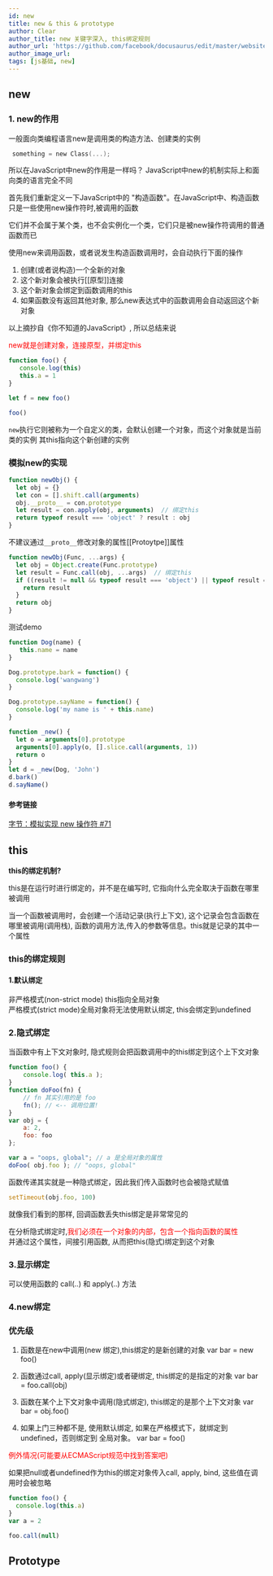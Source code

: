 ```yaml
---
id: new
title: new & this & prototype
author: Clear
author_title: new 关键字深入, this绑定规则
author_url: 'https://github.com/facebook/docusaurus/edit/master/website/blog/blog/2020-07-06-new.md'
author_image_url: 
tags: [js基础, new]
---
```

## new
### 1. new的作用
一般面向类编程语言new是调用类的构造方法、创建类的实例
```Objective-C 
 something = new Class(...);
``` 

<!--truncate-->

所以在JavaScript中new的作用是一样吗？ JavaScript中new的机制实际上和面向类的语言完全不同

首先我们重新定义一下JavaScript中的 "构造函数"。在JavaScript中、构造函数只是一些使用new操作符时,被调用的函数

它们并不会属于某个类，也不会实例化一个类，它们只是被new操作符调用的普通函数而已

使用new来调用函数，或者说发生构造函数调用时，会自动执行下面的操作

1. 创建(或者说构造)一个全新的对象
2. 这个新对象会被执行[[原型]]连接
3. 这个新对象会绑定到函数调用的this
4. 如果函数没有返回其他对象, 那么new表达式中的函数调用会自动返回这个新对象

以上摘抄自《你不知道的JavaScript》, 所以总结来说

<font color="red">new就是创建对象，连接原型，并绑定this</font><br /> 

```javascript
function foo() { 
   console.log(this)
   this.a = 1 
}

let f = new foo() 

foo()
```
`new`执行它则被称为一个自定义的类，会默认创建一个对象，而这个对象就是当前类的实例
其this指向这个新创建的实例

### 模拟new的实现
```javascript
function newObj() {
  let obj = {}
  let con = [].shift.call(arguments)
  obj.__proto__ = con.prototype
  let result = con.apply(obj, arguments)  // 绑定this
  return typeof result === 'object' ? result : obj 
}
```
不建议通过`__proto__`修改对象的属性[[Protoytpe]]属性

```javascript
function newObj(Func, ...args) {
  let obj = Object.create(Func.prototype)
  let result = Func.call(obj, ...args)  // 绑定this
  if ((result != null && typeof result === 'object') || typeof result === 'function') {
    return result    
  }
  return obj
}
```

测试demo
```javascript
function Dog(name) {
   this.name = name
}

Dog.prototype.bark = function() {
  console.log('wangwang')
}

Dog.prototype.sayName = function() {
  console.log('my name is ' + this.name)
}

function _new() {
  let o = arguments[0].prototype
  arguments[0].apply(o, [].slice.call(arguments, 1))  
  return o
}
let d = _new(Dog, 'John')
d.bark()
d.sayName()
```

#### 参考链接
[字节：模拟实现 new 操作符 #71](https://github.com/sisterAn/JavaScript-Algorithms/issues/71)

## this
**this的绑定机制?**


this是在运行时进行绑定的，并不是在编写时, 它指向什么完全取决于函数在哪里被调用

当一个函数被调用时，会创建一个活动记录(执行上下文), 这个记录会包含函数在哪里被调用(调用栈),
函数的调用方法,传入的参数等信息。this就是记录的其中一个属性


### this的绑定规则

#### 1.默认绑定

非严格模式(non-strict mode) this指向全局对象       
严格模式(strict mode)全局对象将无法使用默认绑定, this会绑定到undefined

### 2.隐式绑定
当函数中有上下文对象时, 隐式规则会把函数调用中的this绑定到这个上下文对象
```javascript
function foo() { 
	console.log( this.a );
}
function doFoo(fn) {
	// fn 其实引用的是 foo 
	fn(); // <-- 调用位置!
}
var obj = { 
	a: 2,
	foo: foo 
};

var a = "oops, global"; // a 是全局对象的属性 
doFoo( obj.foo ); // "oops, global"

```
函数传递其实就是一种隐式绑定，因此我们传入函数时也会被隐式赋值

```javascript
setTimeout(obj.foo, 100)
```
就像我们看到的那样, 回调函数丢失this绑定是非常常见的

在分析隐式绑定时,<font color="red">我们必须在一个对象的内部，包含一个指向函数的属性</font><br /> 
并通过这个属性，间接引用函数, 从而把this(隐式)绑定到这个对象

### 3.显示绑定
可以使用函数的 call(..) 和 apply(..) 方法


### 4.new绑定


### 优先级
1. 函数是在new中调用(new 绑定),this绑定的是新创建的对象
var bar = new foo()

2. 函数通过call, apply(显示绑定)或者硬绑定, this绑定的是指定的对象
var bar = foo.call(obj)

3. 函数在某个上下文对象中调用(隐式绑定), this绑定的是那个上下文对象
var bar = obj.foo()

4. 如果上门三种都不是, 使用默认绑定, 如果在严格模式下，就绑定到undefined，否则绑定到 全局对象。
var bar = foo()

<font color="red">例外情况(可能要从ECMAScript规范中找到答案吧)</font>

如果把null或者undefined作为this的绑定对象传入call, apply, bind, 这些值在调用时会被忽略

```javascript
function foo() {
  console.log(this.a)
}
var a = 2

foo.call(null)

```

## Prototype